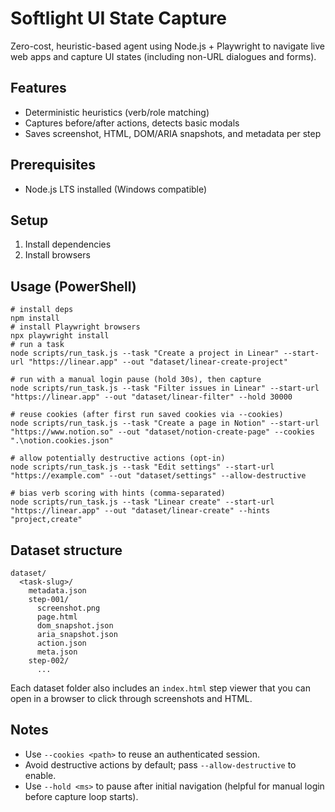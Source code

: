 # Softlight UI State Capture

Zero-cost, heuristic-based agent using Node.js + Playwright to navigate live web apps and capture UI states (including non-URL dialogues and forms).

## Features
- Deterministic heuristics (verb/role matching)
- Captures before/after actions, detects basic modals
- Saves screenshot, HTML, DOM/ARIA snapshots, and metadata per step

## Prerequisites
- Node.js LTS installed (Windows compatible)

## Setup
1. Install dependencies
2. Install browsers

## Usage (PowerShell)
```
# install deps
npm install
# install Playwright browsers
npx playwright install
# run a task
node scripts/run_task.js --task "Create a project in Linear" --start-url "https://linear.app" --out "dataset/linear-create-project"

# run with a manual login pause (hold 30s), then capture
node scripts/run_task.js --task "Filter issues in Linear" --start-url "https://linear.app" --out "dataset/linear-filter" --hold 30000

# reuse cookies (after first run saved cookies via --cookies)
node scripts/run_task.js --task "Create a page in Notion" --start-url "https://www.notion.so" --out "dataset/notion-create-page" --cookies ".\notion.cookies.json"

# allow potentially destructive actions (opt-in)
node scripts/run_task.js --task "Edit settings" --start-url "https://example.com" --out "dataset/settings" --allow-destructive

# bias verb scoring with hints (comma-separated)
node scripts/run_task.js --task "Linear create" --start-url "https://linear.app" --out "dataset/linear-create" --hints "project,create"
```

## Dataset structure
```
dataset/
  <task-slug>/
    metadata.json
    step-001/
      screenshot.png
      page.html
      dom_snapshot.json
      aria_snapshot.json
      action.json
      meta.json
    step-002/
      ...
```

Each dataset folder also includes an `index.html` step viewer that you can open in a browser to click through screenshots and HTML.

## Notes
- Use `--cookies <path>` to reuse an authenticated session.
- Avoid destructive actions by default; pass `--allow-destructive` to enable.
- Use `--hold <ms>` to pause after initial navigation (helpful for manual login before capture loop starts).
